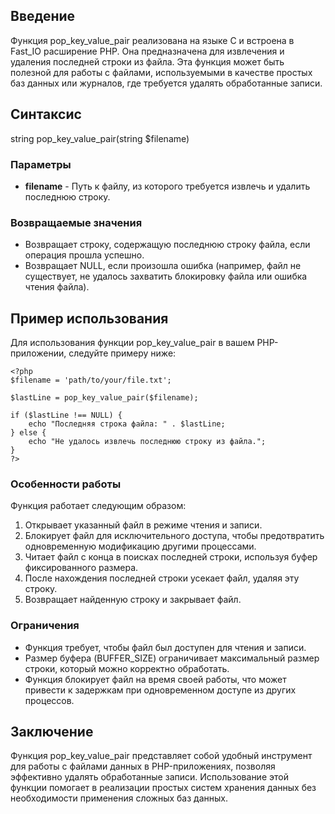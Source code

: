 ## Введение

Функция pop_key_value_pair реализована на языке C и встроена в Fast_IO расширение PHP. Она предназначена для извлечения и удаления последней строки из файла. Эта функция может быть полезной для работы с файлами, используемыми в качестве простых баз данных или журналов, где требуется удалять обработанные записи.

## Синтаксис

string pop_key_value_pair(string $filename)


### Параметры

- **filename** - Путь к файлу, из которого требуется извлечь и удалить последнюю строку.

### Возвращаемые значения

- Возвращает строку, содержащую последнюю строку файла, если операция прошла успешно.
- Возвращает NULL, если произошла ошибка (например, файл не существует, не удалось захватить блокировку файла или ошибка чтения файла).

## Пример использования

Для использования функции pop_key_value_pair в вашем PHP-приложении, следуйте примеру ниже:
```
<?php
$filename = 'path/to/your/file.txt';

$lastLine = pop_key_value_pair($filename);

if ($lastLine !== NULL) {
    echo "Последняя строка файла: " . $lastLine;
} else {
    echo "Не удалось извлечь последнюю строку из файла.";
}
?>
```

### Особенности работы

Функция работает следующим образом:

1. Открывает указанный файл в режиме чтения и записи.
2. Блокирует файл для исключительного доступа, чтобы предотвратить одновременную модификацию другими процессами.
3. Читает файл с конца в поисках последней строки, используя буфер фиксированного размера.
4. После нахождения последней строки усекает файл, удаляя эту строку.
5. Возвращает найденную строку и закрывает файл.

### Ограничения

- Функция требует, чтобы файл был доступен для чтения и записи.
- Размер буфера (BUFFER_SIZE) ограничивает максимальный размер строки, который можно корректно обработать.
- Функция блокирует файл на время своей работы, что может привести к задержкам при одновременном доступе из других процессов.

## Заключение

Функция pop_key_value_pair представляет собой удобный инструмент для работы с файлами данных в PHP-приложениях, позволяя эффективно удалять обработанные записи. Использование этой функции помогает в реализации простых систем хранения данных без необходимости применения сложных баз данных.
